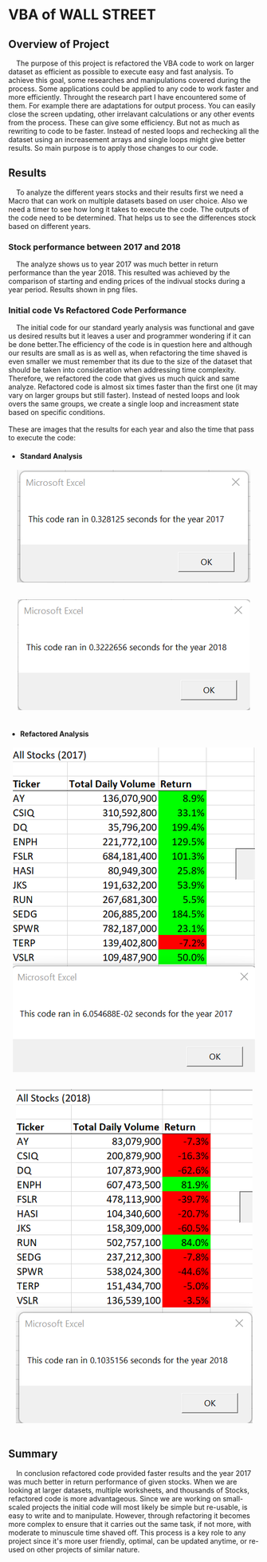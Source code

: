# VBA of WALL STREET
## Overview of Project
&nbsp;&nbsp;&nbsp;&nbsp;The purpose of this project is refactored the VBA code to work on larger dataset as efficient as possible to execute easy and fast analysis. To achieve this goal, some researches and manipulations covered during the process.  Some applications could be applied to any code to work faster and more efficiently. Throught the research part I have encountered some of them. For example there are adaptations for output process. You can easily close the screen updating, other irrelavant calculations or any other events from the process. These can give some efficiency. But not as much as rewriting to code to be faster. Instead of nested loops and rechecking all the dataset using an increasement arrays and single loops might give better results. So main purpose is to apply those changes to our code.
## Results
&nbsp;&nbsp;&nbsp;&nbsp;To analyze the different years stocks and their results first we need a Macro that can work on multiple datasets based on user choice. Also we need a timer to see how long it takes to execute the code. The outputs of the code need to be determined. That helps us to see the differences stock based on different years. 
### Stock performance between 2017 and 2018
&nbsp;&nbsp;&nbsp;&nbsp;The analyze shows us to year 2017 was much better in return performance than the year 2018. This resulted was achieved by the comparison of starting and ending prices of the indivual stocks during a year period. Results shown in png files.
### Initial code Vs Refactored Code Performance
&nbsp;&nbsp;&nbsp;&nbsp;The initial code for our standard yearly analysis was functional and gave us desired results but it leaves a user and programmer wondering if it can be done better.The efficiency of the code is in question here and although our results are small as is as well as, when refactoring the time shaved is even smaller we must remember that its due to the size of the dataset that should be taken into consideration when addressing time complexity. Therefore, we refactored the code that gives us much quick and same analyze. Refactored code is almost six times faster than the first one (it may vary on larger groups but still faster). Instead of nested loops and look overs the same groups, we create a single loop and increasment state based on specific conditions.  
<br>
These are images that the results for each year and also the time that pass to execute the code:
- #### Standard Analysis
<p align="center">  
<img src="https://github.com/KdotGhai/stocks_analysis/blob/f0bf79fc445df299918800bfb7c7c94dfbea8a08/Images/VBA_2017_Standard_Year_Analysis.png" />
  <br>  </br>
</p>
<p align="center">  
<img src="https://github.com/KdotGhai/stocks_analysis/blob/f0bf79fc445df299918800bfb7c7c94dfbea8a08/Images/VBA_2018_Standard_Year_Analysis.png" />
  <br>  </br>
</p>

- #### Refactored Analysis
<p align="center">  
<img src="https://github.com/KdotGhai/stocks_analysis/blob/f0bf79fc445df299918800bfb7c7c94dfbea8a08/Images/VBA_2017_Refactored_Year_Analysis.png" />
  <br>  </br>
</p>
<p align="center">  
<img src="https://github.com/KdotGhai/stocks_analysis/blob/8736dc83eaeac52683952dfe46d760634a4fc6ae/Images/VBA_2018_Refactored_Year_Analysis.png" />
  <br>  </br>
</p>



## Summary
&nbsp;&nbsp;&nbsp;&nbsp;In conclusion refactored code provided faster results and the year 2017 was much better in return performance of given stocks. When we are looking at larger datasets, multiple worksheets, and thousands of Stocks, refactored code is more advantageous. Since we are working on small-scaled projects the initial code will most likely be simple but re-usable, is easy to write and to manipulate. However, through refactoring it becomes more complex to ensure that it carries out the same task, if not more, with moderate to minuscule time shaved off. This process is a key role to any project since it's more user friendly, optimal, can be updated anytime, or re-used on other projects of similar nature. 
